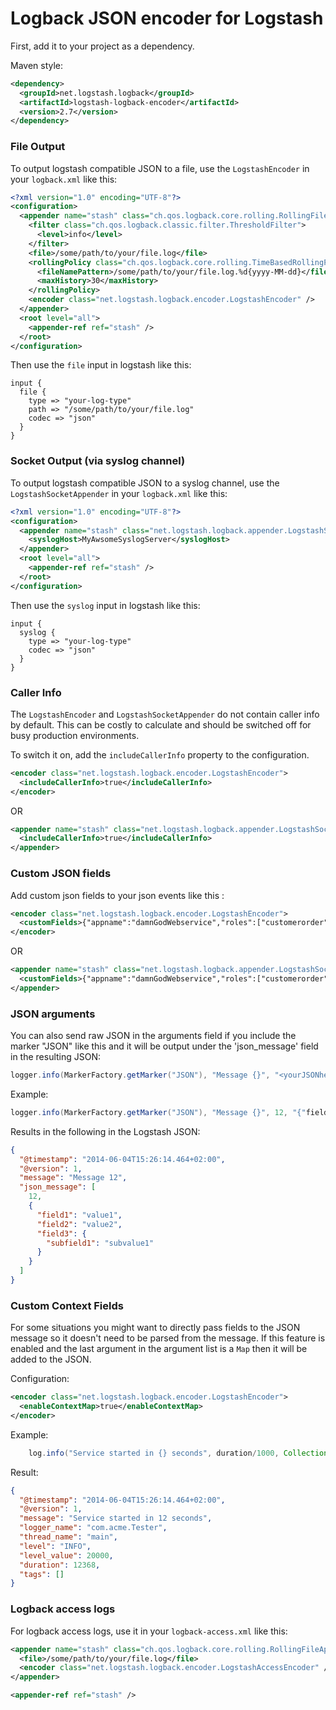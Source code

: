 # Logback JSON encoder for Logstash

First, add it to your project as a dependency.

Maven style:

```xml
<dependency>
  <groupId>net.logstash.logback</groupId>
  <artifactId>logstash-logback-encoder</artifactId>
  <version>2.7</version>
</dependency>
```

### File Output
To output logstash compatible JSON to a file, use the `LogstashEncoder` in your `logback.xml` like this:

```xml
<?xml version="1.0" encoding="UTF-8"?>
<configuration>
  <appender name="stash" class="ch.qos.logback.core.rolling.RollingFileAppender">
    <filter class="ch.qos.logback.classic.filter.ThresholdFilter">
      <level>info</level>
    </filter>
    <file>/some/path/to/your/file.log</file>
    <rollingPolicy class="ch.qos.logback.core.rolling.TimeBasedRollingPolicy">
      <fileNamePattern>/some/path/to/your/file.log.%d{yyyy-MM-dd}</fileNamePattern>
      <maxHistory>30</maxHistory>
    </rollingPolicy>
    <encoder class="net.logstash.logback.encoder.LogstashEncoder" />
  </appender>
  <root level="all">
    <appender-ref ref="stash" />
  </root>
</configuration>
```

Then use the `file` input in logstash like this:

```
input {
  file {
    type => "your-log-type"
    path => "/some/path/to/your/file.log"
    codec => "json"
  }
}
```

### Socket Output (via syslog channel)

To output logstash compatible JSON to a syslog channel, use the `LogstashSocketAppender` in your `logback.xml` like this:
```xml
<?xml version="1.0" encoding="UTF-8"?>
<configuration>
  <appender name="stash" class="net.logstash.logback.appender.LogstashSocketAppender">
    <syslogHost>MyAwsomeSyslogServer</syslogHost>
  </appender>
  <root level="all">
    <appender-ref ref="stash" />
  </root>
</configuration>
```

Then use the `syslog` input in logstash like this:

```
input {
  syslog {
    type => "your-log-type"
    codec => "json"
  }
}
```


### Caller Info
The `LogstashEncoder` and `LogstashSocketAppender` do not contain caller info by default. 
This can be costly to calculate and should be switched off for busy production environments.

To switch it on, add the `includeCallerInfo` property to the configuration.
```xml
<encoder class="net.logstash.logback.encoder.LogstashEncoder">
  <includeCallerInfo>true</includeCallerInfo>
</encoder>
```

OR

```xml
<appender name="stash" class="net.logstash.logback.appender.LogstashSocketAppender">
  <includeCallerInfo>true</includeCallerInfo>
</appender>
```


### Custom JSON fields

Add custom json fields to your json events like this : 
```xml
<encoder class="net.logstash.logback.encoder.LogstashEncoder">
  <customFields>{"appname":"damnGodWebservice","roles":["customerorder","auth"],"buildinfo":{"version":"Version 0.1.0-SNAPSHOT","lastcommit":"75473700d5befa953c45f630c6d9105413c16fe1"}}</customFields>
</encoder>
```

OR

```xml
<appender name="stash" class="net.logstash.logback.appender.LogstashSocketAppender">
  <customFields>{"appname":"damnGodWebservice","roles":["customerorder","auth"],"buildinfo":{"version":"Version 0.1.0-SNAPSHOT","lastcommit":"75473700d5befa953c45f630c6d9105413c16fe1"}}</customFields>
</appender>
```

### JSON arguments
You can also send raw JSON in the arguments field if you include the marker "JSON" like this and it will be output under the 'json_message' field in the resulting JSON:

```java
logger.info(MarkerFactory.getMarker("JSON"), "Message {}", "<yourJSONhere>");
```

Example:

```java
logger.info(MarkerFactory.getMarker("JSON"), "Message {}", 12, "{"field1":"value1", "field2": "value2", "field3": {"subfield1": "subvalue1"}}");
```

Results in the following in the Logstash JSON:

```json
{
  "@timestamp": "2014-06-04T15:26:14.464+02:00",
  "@version": 1,
  "message": "Message 12",
  "json_message": [
    12,
    {
      "field1": "value1",
      "field2": "value2",
      "field3": {
        "subfield1": "subvalue1"
      }
    }
  ]
}
```

### Custom Context Fields
For some situations you might want to directly pass fields to the JSON message so it doesn't need to be parsed from the message.
If this feature is enabled and the last argument in the argument list is a `Map` then it will be added to the JSON.

Configuration:
```xml
<encoder class="net.logstash.logback.encoder.LogstashEncoder">
  <enableContextMap>true</enableContextMap>
</encoder>
```

Example:
```java
    log.info("Service started in {} seconds", duration/1000, Collections.singletonMap("duration", duration));
```

Result:
```json
{
  "@timestamp": "2014-06-04T15:26:14.464+02:00",
  "@version": 1,
  "message": "Service started in 12 seconds",
  "logger_name": "com.acme.Tester",
  "thread_name": "main",
  "level": "INFO",
  "level_value": 20000,
  "duration": 12368,
  "tags": []
}
```

### Logback access logs
For logback access logs, use it in your `logback-access.xml` like this:

```xml
<appender name="stash" class="ch.qos.logback.core.rolling.RollingFileAppender">
  <file>/some/path/to/your/file.log</file>
  <encoder class="net.logstash.logback.encoder.LogstashAccessEncoder" />
</appender>

<appender-ref ref="stash" />
```
